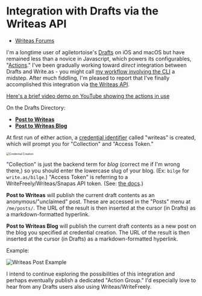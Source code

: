 # Integration with Drafts via the Writeas API

- [Writeas Forums](https://discuss.write.as/t/integration-with-drafts-via-the-writeas-api/5396)

I'm a longtime user of agiletortoise's [Drafts](https://apps.apple.com/us/app/drafts/id1435957248) on iOS and macOS but have remained less than a novice in Javascript, which powers its configurables, "[Actions](https://actions.getdrafts.com/drafts_actions?order=recent)." I've been gradually working toward *direct* integration between Drafts and Write.as - you might call [my workflow involving the CLI](https://bilge.world/automating-writeas-posts) a midstep. After much fiddling, I'm pleased to report that I've finally accomplished this integration via [the Writeas API](https://developers.write.as/docs/api).

[Here's a brief video demo on YouTube showing the actions in use](https://youtu.be/eu8R9xG5FNA)

On the Drafts Directory:

* [**Post to Writeas**](https://directory.getdrafts.com/a/1zO)
* [**Post to Writeas Blog**](https://directory.getdrafts.com/a/1zW)

At first run of either action, a [credential identifier](https://docs.getdrafts.com/docs/settings/credentials) called "writeas" is created, which will prompt you for "Collection" and "Access Token."

<img src="https://i.snap.as/pJISXQ04.jpeg" alt="Credential Creation" style="zoom:50%;" />

"Collection" is just the backend term for *blog* (correct me if I'm wrong there,) so you should enter the lowercase slug of your blog. (Ex: `bilge` for `write.as/bilge`.) "Access Token" is referring to a WriteFreely/Writeas/Snapas API token. (See: [the docs](https://developers.write.as/docs/api/#authenticate-a-user).)

**Post to Writeas** will publish the current draft contents as an anonymous/"unclaimed" post. These are accessed in the "Posts" menu at `/me/posts/`. The URL of the result is then inserted at the cursor (in Drafts) as a markdown-formatted hyperlink.

**Post to Writeas Blog** will publish the current draft contents as a new post on the blog you specified at credential creation. The URL of the result is then inserted at the cursor (in Drafts) as a markdown-formatted hyperlink.

Example: 

![Writeas Post Example](https://i.snap.as/eX3955BL.png)

I intend to continue exploring the possibilities of this integration and perhaps eventually publish a dedicated "Action Group." I'd especially love to hear from any Drafts users also using Writeas/WriteFreely. 